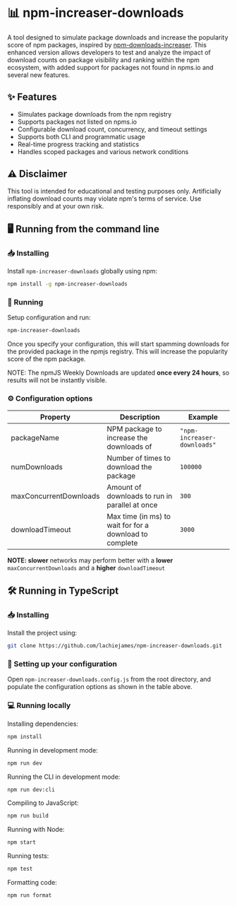 # 📊 npm-increaser-downloads

A tool designed to simulate package downloads and increase the popularity score of npm packages, inspired by [npm-downloads-increaser](https://github.com/lachiejames/npm-downloads-increaser). This enhanced version allows developers to test and analyze the impact of download counts on package visibility and ranking within the npm ecosystem, with added support for packages not found in npms.io and several new features.

## ✨ Features

- Simulates package downloads from the npm registry
- Supports packages not listed on npms.io
- Configurable download count, concurrency, and timeout settings
- Supports both CLI and programmatic usage
- Real-time progress tracking and statistics
- Handles scoped packages and various network conditions

## ⚠️ Disclaimer

This tool is intended for educational and testing purposes only. Artificially inflating download counts may violate npm's terms of service. Use responsibly and at your own risk.

## 🖥️ Running from the command line

### 📥 Installing

Install `npm-increaser-downloads` globally using npm:

```bash
npm install -g npm-increaser-downloads
```

### 🚀 Running

Setup configuration and run:

```bash
npm-increaser-downloads
```

Once you specify your configuration, this will start spamming downloads for the provided package in the npmjs registry. This will increase the popularity score of the npm package.

NOTE: The npmJS Weekly Downloads are updated **once every 24 hours**, so results will not be instantly visible.

### ⚙️ Configuration options

| Property               | Description                                             | Example                     |
| ---------------------- | ------------------------------------------------------- | --------------------------- |
| packageName            | NPM package to increase the downloads of                | `"npm-increaser-downloads"` |
| numDownloads           | Number of times to download the package                 | `100000`                    |
| maxConcurrentDownloads | Amount of downloads to run in parallel at once          | `300`                       |
| downloadTimeout        | Max time (in ms) to wait for for a download to complete | `3000`                      |

**NOTE: slower** networks may perform better with a **lower** `maxConcurrentDownloads` and a **higher** `downloadTimeout`

## 🛠️ Running in TypeScript

### 📥 Installing

Install the project using:

```bash
git clone https://github.com/lachiejames/npm-increaser-downloads.git
```

### 🔧 Setting up your configuration

Open `npm-increaser-downloads.config.js` from the root directory, and populate the configuration options as shown in the table above.

### 💻 Running locally

Installing dependencies:

```bash
npm install
```

Running in development mode:

```bash
npm run dev
```

Running the CLI in development mode:

```bash
npm run dev:cli
```

Compiling to JavaScript:

```bash
npm run build
```

Running with Node:

```bash
npm start
```

Running tests:

```bash
npm test
```

Formatting code:

```bash
npm run format
```
